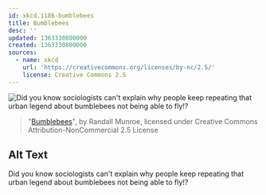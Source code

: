 ```yaml
---
id: xkcd.1186-bumblebees
title: Bumblebees
desc: ''
updated: 1363330800000
created: 1363330800000
sources:
  - name: xkcd
    url: 'https://creativecommons.org/licenses/by-nc/2.5/'
    license: Creative Commons 2.5
---
```

![Did you know sociologists can't explain why people keep repeating that urban legend about bumblebees not being able to fly!?](https://imgs.xkcd.com/comics/bumblebees.png)
> "[Bumblebees](https://xkcd.com/1186/)", by Randall Munroe, licensed under Creative Commons Attribution-NonCommercial 2.5 License

## Alt Text
Did you know sociologists can't explain why people keep repeating that urban legend about bumblebees not being able to fly!?
